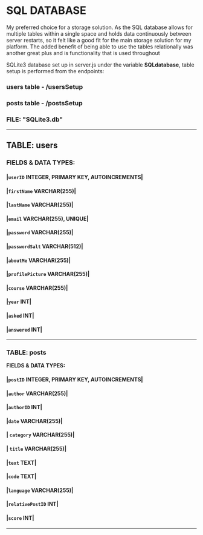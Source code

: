 # SQL DATABASE

My preferred choice for a storage solution. As the SQL database allows for multiple tables within a single space
and holds data continuously between server restarts, so it felt like a good fit for the main storage solution for my platform.
The added benefit of being able to use the tables relationally was another great plus and is functionality that is used throughout

SQLite3 database set up in server.js under the variable **SQLdatabase**, table setup is performed from the endpoints:

### **users table** - /usersSetup

### **posts table** - /postsSetup

### **FILE: "SQLite3.db"**

---

## TABLE: users

### **FIELDS & DATA TYPES:**

#### |`userID` INTEGER, PRIMARY KEY, AUTOINCREMENTS|

#### |`firstName` VARCHAR(255)|

#### |`lastName` VARCHAR(255)|

#### |`email` VARCHAR(255), UNIQUE|

#### |`password` VARCHAR(255)|

#### |`passwordSalt` VARCHAR(512)|

#### |`aboutMe` VARCHAR(255)|

#### |`profilePicture` VARCHAR(255)|

#### |`course` VARCHAR(255)|

#### |`year` INT|

#### |`asked` INT|

#### |`answered` INT|

---

### TABLE: posts

**FIELDS & DATA TYPES:**

#### |`postID` INTEGER, PRIMARY KEY, AUTOINCREMENTS|

#### |`author` VARCHAR(255)|

#### |`authorID` INT|

#### |`date` VARCHAR(255)|

#### | `category` VARCHAR(255)|

#### | `title` VARCHAR(255)|

#### |`text` TEXT|

#### |`code` TEXT|

#### |`language` VARCHAR(255)|

#### |`relativePostID` INT|

#### |`score` INT|

---
